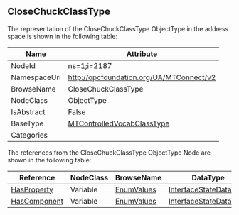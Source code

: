<!-- objecttype -->
## CloseChuckClassType
  
<!-- end of text -->
The representation of the CloseChuckClassType ObjectType in the address space is shown in the following table:  

|Name|Attribute|
|---|---|
|NodeId|ns=1;i=2187|
|NamespaceUri|http://opcfoundation.org/UA/MTConnect/v2|
|BrowseName|CloseChuckClassType|
|NodeClass|ObjectType|
|IsAbstract|False|
|BaseType|[MTControlledVocabClassType](../../ObjectTypes/MTControlledVocabClassType/readme.md)|
|Categories||

The references from the CloseChuckClassType ObjectType Node are shown in the following table:  

|Reference|NodeClass|BrowseName|DataType|TypeDefinition|ModellingRule|
|---|---|---|---|---|---|
|[HasProperty](../../../Core/Part3/ReferenceTypes/HasProperty/readme.md)|Variable|[EnumValues](#EnumValues)|[InterfaceStateDataType](../../DataTypes/InterfaceStateDataType/readme.md)|[InterfaceStateDataType](../../DataTypes/InterfaceStateDataType/readme.md)|[Mandatory](../../../Core/Objects/Mandatory/readme.md)|
|[HasComponent](../../../Core/Part3/ReferenceTypes/HasComponent/readme.md)|Variable|[EnumValues](#EnumValues)|[InterfaceStateDataType](../../DataTypes/InterfaceStateDataType/readme.md)|[InterfaceStateDataType](../../DataTypes/InterfaceStateDataType/readme.md)|[Mandatory](../../../Core/Objects/Mandatory/readme.md)|


